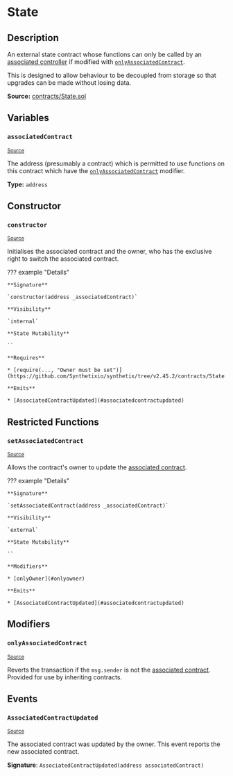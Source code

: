 # State

## Description

An external state contract whose functions can only be called by an [associated controller](#associatedcontract) if modified with [`onlyAssociatedContract`](#onlyassociatedcontract).

This is designed to allow behaviour to be decoupled from storage so that upgrades can be made without losing data.

**Source:** [contracts/State.sol](https://github.com/Synthetixio/synthetix/tree/v2.45.2/contracts/State.sol)

## Variables

### `associatedContract`

<sub>[Source](https://github.com/Synthetixio/synthetix/tree/v2.45.2/contracts/State.sol#L10)</sub>

The address (presumably a contract) which is permitted to use functions on this contract which have the [`onlyAssociatedContract`](#onlyassociatedcontract) modifier.

**Type:** `address`

## Constructor

### `constructor`

<sub>[Source](https://github.com/Synthetixio/synthetix/tree/v2.45.2/contracts/State.sol#L12)</sub>

Initialises the associated contract and the owner, who has the exclusive right to switch the associated contract.

??? example "Details"

    **Signature**

    `constructor(address _associatedContract)`

    **Visibility**

    `internal`

    **State Mutability**

    ``

    **Requires**

    * [require(..., "Owner must be set")](https://github.com/Synthetixio/synthetix/tree/v2.45.2/contracts/State.sol#L14)

    **Emits**

    * [AssociatedContractUpdated](#associatedcontractupdated)

## Restricted Functions

### `setAssociatedContract`

<sub>[Source](https://github.com/Synthetixio/synthetix/tree/v2.45.2/contracts/State.sol#L23)</sub>

Allows the contract's owner to update the [associated contract](#associatedContract).

??? example "Details"

    **Signature**

    `setAssociatedContract(address _associatedContract)`

    **Visibility**

    `external`

    **State Mutability**

    ``

    **Modifiers**

    * [onlyOwner](#onlyowner)

    **Emits**

    * [AssociatedContractUpdated](#associatedcontractupdated)

## Modifiers

### `onlyAssociatedContract`

<sub>[Source](https://github.com/Synthetixio/synthetix/tree/v2.45.2/contracts/State.sol#L30)</sub>

Reverts the transaction if the `msg.sender` is not the [associated contract](#associatedcontract). Provided for use by inheriting contracts.

## Events

### `AssociatedContractUpdated`

<sub>[Source](https://github.com/Synthetixio/synthetix/tree/v2.45.2/contracts/State.sol#L37)</sub>

The associated contract was updated by the owner. This event reports the new associated contract.

**Signature**: `AssociatedContractUpdated(address associatedContract)`
